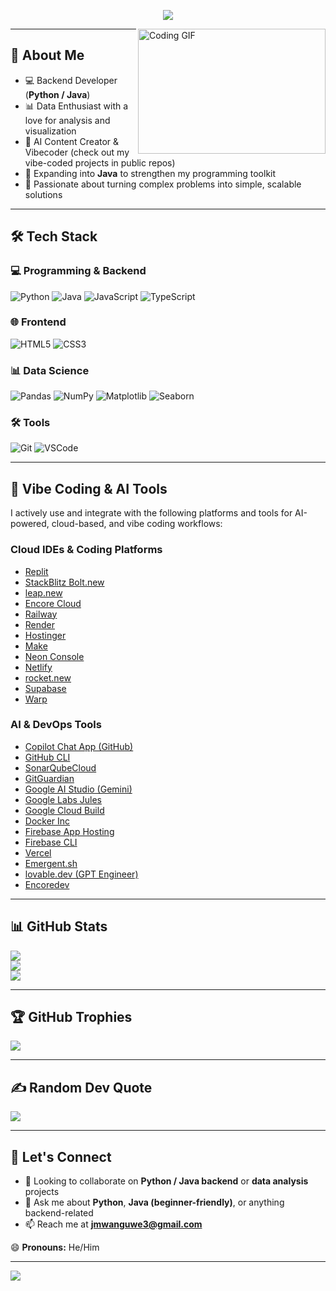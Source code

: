 <p align="center">
  <img src="https://readme-typing-svg.herokuapp.com?font=Fira+Code&size=28&duration=4000&pause=2000&width=600&height=100&lines=👋+Hi+there!+I'm+Josephat+👋">
</p>

<img align="right" alt="Coding GIF" src="https://i.pinimg.com/originals/ef/16/e4/ef16e4e68b0d3cb81e6bb8a8c3258d7e.gif" width="300" height="200" />

---

## 🚀 About Me
- 💻 Backend Developer (**Python / Java**)  
- 📊 Data Enthusiast with a love for analysis and visualization  
- 🤖 AI Content Creator & Vibecoder (check out my vibe-coded projects in public repos)  
- 🌱 Expanding into **Java** to strengthen my programming toolkit  
- 🎯 Passionate about turning complex problems into simple, scalable solutions  

---

## 🛠️ Tech Stack

### 💻 Programming & Backend
![Python](https://img.shields.io/badge/python-3670A0?style=for-the-badge&logo=python&logoColor=ffdd54)
![Java](https://img.shields.io/badge/java-%23ED8B00.svg?style=for-the-badge&logo=openjdk&logoColor=white)
![JavaScript](https://img.shields.io/badge/javascript-%23323330.svg?style=for-the-badge&logo=javascript&logoColor=%23F7DF1E)
![TypeScript](https://img.shields.io/badge/typescript-007ACC.svg?style=for-the-badge&logo=typescript&logoColor=white)

### 🌐 Frontend
![HTML5](https://img.shields.io/badge/html5-E34F26?style=for-the-badge&logo=html5&logoColor=white)
![CSS3](https://img.shields.io/badge/css3-1572B6?style=for-the-badge&logo=css3&logoColor=white)

### 📊 Data Science
![Pandas](https://img.shields.io/badge/pandas-%23150458.svg?style=for-the-badge&logo=pandas&logoColor=white)
![NumPy](https://img.shields.io/badge/numpy-%23013243.svg?style=for-the-badge&logo=numpy&logoColor=white)
![Matplotlib](https://img.shields.io/badge/Matplotlib-%23ffffff.svg?style=for-the-badge&logo=Matplotlib&logoColor=black)
![Seaborn](https://img.shields.io/badge/seaborn-%233776AB.svg?style=for-the-badge&logo=seaborn&logoColor=white)

### 🛠️ Tools
![Git](https://img.shields.io/badge/git-%23F05033.svg?style=for-the-badge&logo=git&logoColor=white)
![VSCode](https://img.shields.io/badge/VS%20Code-0078d7.svg?style=for-the-badge&logo=visual-studio-code&logoColor=white)

---

## 🤖 Vibe Coding & AI Tools

I actively use and integrate with the following platforms and tools for AI-powered, cloud-based, and vibe coding workflows:

### Cloud IDEs & Coding Platforms
- [Replit](https://replit.com/)
- [StackBlitz Bolt.new](https://stackblitz.com/)
- [leap.new](https://leap.new/)
- [Encore Cloud](https://encore.dev/)
- [Railway](https://railway.app/)
- [Render](https://render.com/)
- [Hostinger](https://www.hostinger.com/)
- [Make](https://www.make.com/)
- [Neon Console](https://neon.tech/)
- [Netlify](https://www.netlify.com/)
- [rocket.new](https://rocket.new/)
- [Supabase](https://supabase.com/)
- [Warp](https://warp.dev/)

### AI & DevOps Tools
- [Copilot Chat App (GitHub)](https://github.com/features/copilot)
- [GitHub CLI](https://cli.github.com/)
- [SonarQubeCloud](https://www.sonarsource.com/products/sonarqube/cloud/)
- [GitGuardian](https://www.gitguardian.com/)
- [Google AI Studio (Gemini)](https://ai.google.dev/)
- [Google Labs Jules](https://labs.google/)
- [Google Cloud Build](https://cloud.google.com/build/)
- [Docker Inc](https://www.docker.com/)
- [Firebase App Hosting](https://firebase.google.com/)
- [Firebase CLI](https://firebase.google.com/docs/cli)
- [Vercel](https://vercel.com/)
- [Emergent.sh](https://emergent.sh/)
- [lovable.dev (GPT Engineer)](https://lovable.dev/)
- [Encoredev](https://encore.dev/)

---

## 📊 GitHub Stats
![](https://github-readme-stats.vercel.app/api?username=ja154&theme=dark&hide_border=false&include_all_commits=true&count_private=true)  
![](https://github-readme-streak-stats.herokuapp.com/?user=ja154&theme=dark&hide_border=false)  
![](https://github-readme-stats.vercel.app/api/top-langs/?username=ja154&theme=dark&hide_border=false&layout=compact)

---

## 🏆 GitHub Trophies
![](https://github-profile-trophy.vercel.app/?username=ja154&theme=radical&no-frame=false&no-bg=true&margin-w=4)

---

## ✍️ Random Dev Quote
![](https://quotes-github-readme.vercel.app/api?type=horizontal&theme=radical)

---

## 🤝 Let's Connect
- 👯 Looking to collaborate on **Python / Java backend** or **data analysis** projects  
- 💬 Ask me about **Python**, **Java (beginner-friendly)**, or anything backend-related  
- 📫 Reach me at **jmwanguwe3@gmail.com**  

😄 **Pronouns:** He/Him  

---

[![](https://visitcount.itsvg.in/api?id=ja154&label=Profile%20Views&color=8&icon=0&pretty=true)](https://visitcount.itsvg.in)
